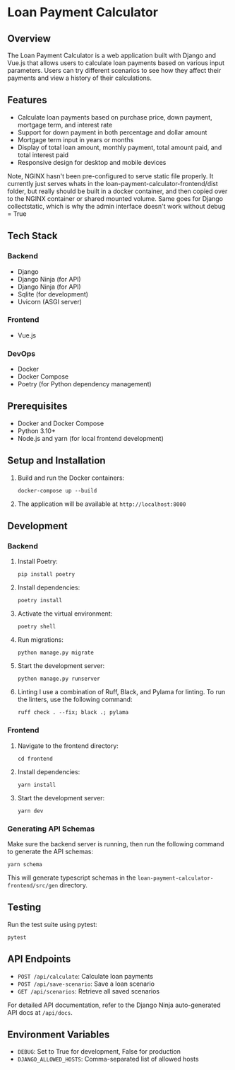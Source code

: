 # Loan Payment Calculator

## Overview

The Loan Payment Calculator is a web application built with Django and Vue.js that allows users to calculate loan payments based on various input parameters. 
Users can try different scenarios to see how they affect their payments and view a history of their calculations.

## Features

- Calculate loan payments based on purchase price, down payment, mortgage term, and interest rate
- Support for down payment in both percentage and dollar amount
- Mortgage term input in years or months
- Display of total loan amount, monthly payment, total amount paid, and total interest paid
- Responsive design for desktop and mobile devices

Note, NGINX hasn't been pre-configured to serve static file properly. It currently just serves whats in the 
loan-payment-calculator-frontend/dist folder, but really should be built in a docker container, and then copied over
to the NGINX container or shared mounted volume. Same goes for Django collectstatic, which is why the admin
interface doesn't work without debug = True

## Tech Stack

### Backend
- Django
- Django Ninja (for API)
- Django Ninja (for API)
- Sqlite (for development)
- Uvicorn (ASGI server)

### Frontend
- Vue.js

### DevOps
- Docker
- Docker Compose
- Poetry (for Python dependency management)

## Prerequisites

- Docker and Docker Compose
- Python 3.10+
- Node.js and yarn (for local frontend development)



## Setup and Installation

1. Build and run the Docker containers:
   ```
   docker-compose up --build
   ```

2. The application will be available at `http://localhost:8000`

## Development

### Backend

1. Install Poetry:
   ```
   pip install poetry
   ```

2. Install dependencies:
   ```
   poetry install
   ```

3. Activate the virtual environment:
   ```
   poetry shell
   ```

4. Run migrations:
   ```
   python manage.py migrate
   ```

5. Start the development server:
   ```
   python manage.py runserver
   ```
   
6. Linting
   I use a combination of Ruff, Black, and Pylama for linting. To run the linters, use the following command:
    ```
    ruff check . --fix; black .; pylama
    ```

### Frontend

1. Navigate to the frontend directory:
   ```
   cd frontend
   ```

2. Install dependencies:
   ```
   yarn install
   ```

3. Start the development server:
   ```
   yarn dev
   ```

### Generating API Schemas

Make sure the backend server is running, then run the following command to generate the API schemas:

   ```
   yarn schema
   ```

This will generate typescript schemas in the `loan-payment-calculator-frontend/src/gen` directory.

## Testing

Run the test suite using pytest:

```
pytest
```

## API Endpoints

- `POST /api/calculate`: Calculate loan payments
- `POST /api/save-scenario`: Save a loan scenario
- `GET /api/scenarios`: Retrieve all saved scenarios

For detailed API documentation, refer to the Django Ninja auto-generated API docs at `/api/docs`.

## Environment Variables

- `DEBUG`: Set to True for development, False for production
- `DJANGO_ALLOWED_HOSTS`: Comma-separated list of allowed hosts
